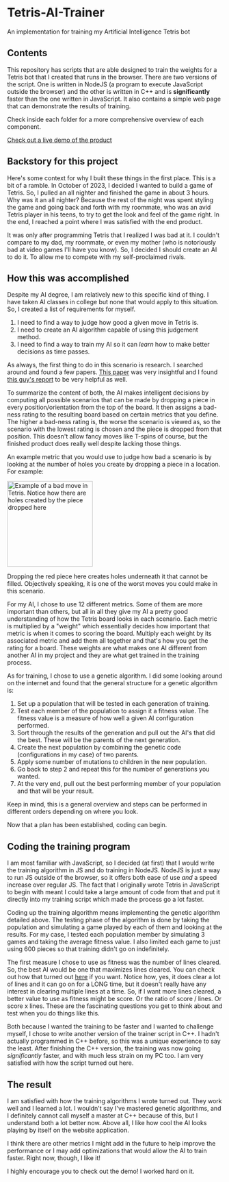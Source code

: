 # Tetris-AI-Trainer
An implementation for training my Artificial Intelligence Tetris bot

## Contents
This repository has scripts that are able designed to train the weights for a Tetris bot that I created that runs in the browser.
There are two versions of the script.
One is written in NodeJS (a program to execute JavaScript outside the browser) and the other is written in C++ and is
**significantly** faster than the one written in JavaScript.
It also contains a simple web page that can demonstrate the results of training.

Check inside each folder for a more comprehensive overview of each component.

[Check out a live demo of the product](https://frc.baxleys.org/Tetris/)

## Backstory for this project
Here's some context for why I built these things in the first place. This is a bit of a ramble.
In October of 2023, I decided I wanted to build a game of Tetris.
So, I pulled an all nighter and finished the game in about 3 hours.
Why was it an all nighter? Because the rest of the night was spent styling the game and going back and forth with my roommate, who was an
avid Tetris player in his teens, to try to get the look and feel of the game right. In the end, I reached a point where I was
satisfied with the end product.

It was only after programming Tetris that I realized I was bad at it. I couldn't compare to my dad, my roommate, or even my mother (who
is notoriously bad at video games I'll have you know).
So, I decided I should create an AI to do it. To allow me to compete with my self-proclaimed rivals.

## How this was accomplished
Despite my AI degree, I am relatively new to this specific kind of thing. I have taken AI classes in college but none that would apply to
this situation. So, I created a list of requirements for myself.
1) I need to find a way to judge how good a given move in Tetris is.
2) I need to create an AI algorithm capable of using this judgement method.
3) I need to find a way to train my AI so it can _learn_ how to make better decisions as time passes.

As always, the first thing to do in this scenario is research. I searched around and found a few papers. [This paper](https://kth.diva-portal.org/smash/get/diva2:815662/FULLTEXT01.pdf)
was very insightful and I found [this guy's report](https://codemyroad.wordpress.com/2013/04/14/tetris-ai-the-near-perfect-player/#:~:text=The%20score%20for%20each%20move,to%20either%20minimize%20or%20maximize.)
to be very helpful as well.

To summarize the content of both, the AI makes intelligent decisions by computing all possible scenarios that can be made by dropping
a piece in every position/orientation from the top of the board. It then assigns a bad-ness rating to the resulting board based on certain
metrics that you define. The higher a bad-ness rating is, the worse the scenario is viewed as, so the scenario with the lowest rating
is chosen and the piece is dropped from that position. This doesn't allow fancy moves like T-spins of course, but the finished product
does really well despite lacking those things.

An example metric that you would use to judge how bad a scenario is by looking at the number of holes you create by dropping a piece
in a location. For example:

<img src="https://frc.baxleys.org/gitImages/tetrisBad.png" style="width: 200px;" alt="Example of a bad move in Tetris. Notice how there are holes created by the piece dropped here"></img>

Dropping the red piece here creates holes underneath it that cannot be filled. Objectively speaking, it is one of the worst moves you could make
in this scenario.

For my AI, I chose to use 12 different metrics. Some of them are more important than others, but all in all they give my AI a pretty good
understanding of how the Tetris board looks in each scenario. Each metric is multiplied by a "weight" which essentially decides how
important that metric is when it comes to scoring the board. Multiply each weight by its associated metric and add them all together and that's
how you get the rating for a board. These weights are what makes one AI different from another AI in my project and
they are what get trained in the training process.

As for training, I chose to use a genetic algorithm. I did some looking around on the internet and found that the general structure for
a genetic algorithm is:
1) Set up a population that will be tested in each generation of training.
2) Test each member of the population to assign it a fitness value. The fitness value is a measure of how well a given AI configuration performed.
3) Sort through the results of the generation and pull out the AI's that did the best. These will be the parents of the next generation.
4) Create the next population by combining the genetic code (configurations in my case) of two parents.
5) Apply some number of mutations to children in the new population.
6) Go back to step 2 and repeat this for the number of generations you wanted.
7) At the very end, pull out the best performing member of your population and that will be your result.

Keep in mind, this is a general overview and steps can be performed in different orders depending on where you look.

Now that a plan has been established, coding can begin.

## Coding the training program
I am most familiar with JavaScript, so I decided (at first) that I would write the training algorithm in JS and do training in NodeJS.
NodeJS is just a way to run JS outside of the browser, so it offers both ease of use _and_ a speed increase over regular JS.
The fact that I originally wrote Tetris in JavaScript to begin with meant I could take a large amount of code from that and put it
directly into my training script which made the process go a lot faster.

Coding up the training algorithm means implementing the genetic algorithm detailed above. The testing phase of the algorithm is done
by taking the population and simulating a game played by each of them and looking at the results. For my case, I tested each
population member by simulating 3 games and taking the average fitness value. I also limited each game to just using 600 pieces so
that training didn't go on indefinitely.

The first measure I chose to use as fitness was the number of lines cleared. So, the best AI would be one that maximizes lines cleared.
You can check out how that turned out [here](https://frc.baxleys.org/Tetris/naiveTraining/) if you want. Notice how, yes, it does clear
a lot of lines and it can go on for a LONG time, but it doesn't really have any interest in clearing multiple lines at a time. So, if I
want more lines cleared, a better value to use as fitness might be score. Or the ratio of score / lines. Or score x lines. These are the
fascinating questions you get to think about and test when you do things like this.

Both because I wanted the training to be faster and I wanted to challenge myself, I chose to write another version of the trainer script
in C++. I hadn't actually programmed in C++ before, so this was a unique experience to say the least. After finishing the C++ version,
the training was now going _significantly_ faster, and with much less strain on my PC too. I am very satisfied with how the script turned
out here.

## The result
I am satisfied with how the training algorithms I wrote turned out. They work well and I learned a lot. I wouldn't say I've mastered
genetic algorithms, and I definitely cannot call myself a master at C++ because of this, but I understand both a lot better now.
Above all, I like how cool the AI looks playing by itself on the website application.

I think there are other metrics I might add in the future to help improve the performance or I may add optimizations that would allow
the AI to train faster. Right now, though, I like it!

I highly encourage you to check out the demo! I worked hard on it.
